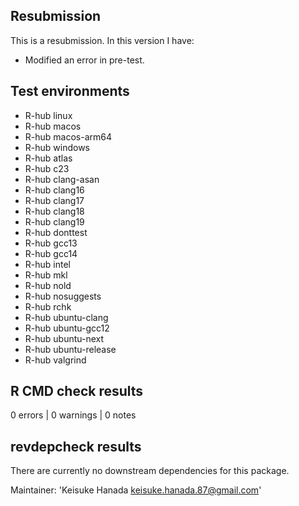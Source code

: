## Resubmission
This is a resubmission. In this version I have:

* Modified an error in pre-test.


## Test environments
- R-hub linux       
- R-hub macos
- R-hub macos-arm64   
- R-hub windows       
- R-hub atlas         
- R-hub c23           
- R-hub clang-asan    
- R-hub clang16       
- R-hub clang17       
- R-hub clang18       
- R-hub clang19       
- R-hub donttest      
- R-hub gcc13         
- R-hub gcc14         
- R-hub intel         
- R-hub mkl           
- R-hub nold          
- R-hub nosuggests    
- R-hub rchk          
- R-hub ubuntu-clang  
- R-hub ubuntu-gcc12  
- R-hub ubuntu-next   
- R-hub ubuntu-release
- R-hub valgrind   

## R CMD check results
0 errors | 0 warnings | 0 notes

## revdepcheck results
There are currently no downstream dependencies for this package.


Maintainer: 'Keisuke Hanada <keisuke.hanada.87@gmail.com>'

